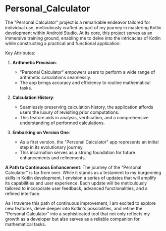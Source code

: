 # Personal_Calculator
The "Personal Calculator" project is a remarkable endeavor tailored for individual use, meticulously crafted as part of my journey in mastering Kotlin development within Android Studio. At its core, this project serves as an immersive training ground, enabling me to delve into the intricacies of Kotlin while constructing a practical and functional application.

Key Attributes:

1. **Arithmetic Precision**:
   - "Personal Calculator" empowers users to perform a wide range of arithmetic calculations seamlessly.
   - The app brings accuracy and efficiency to routine mathematical tasks.

2. **Calculation History**:
   - Seamlessly preserving calculation history, the application affords users the luxury of revisiting prior computations.
   - This feature aids in analysis, verification, and a comprehensive understanding of performed calculations.

3. **Embarking on Version One**:
   - As a first version, the "Personal Calculator" app represents an initial step in its evolutionary journey.
   - This incarnation serves as a strong foundation for future enhancements and refinements.

**A Path to Continuous Enhancement**:
The journey of the "Personal Calculator" is far from over. While it stands as a testament to my burgeoning skills in Kotlin development, I envision a series of updates that will amplify its capabilities and user experience. Each update will be meticulously tailored to incorporate user feedback, advanced functionalities, and a refined interface.

As I traverse this path of continuous improvement, I am excited to explore new features, delve deeper into Kotlin's possibilities, and refine the "Personal Calculator" into a sophisticated tool that not only reflects my growth as a developer but also serves as a reliable companion for mathematical tasks.

